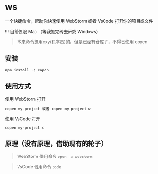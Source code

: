 # ws
一个快捷命令，帮助你快速使用 WebStorm 或者 VsCode 打开你的项目或文件

!!! 目前仅限 Mac （等我搬完砖去研究 Windows）

> 本来命令想用cxy(程序员)的，但是已经有仓库了，不得已使用 copen 

## 安装
```
npm install -g copen
```

## 使用方式
使用 WebStorm 打开
```
copen my-project 或者 copen my-project w
```

使用 VsCode 打开
```
copen my-project c
```


## 原理（没有原理，借助现有的轮子）

> WebStorm 借用命令 `open -a webstorm` 

> VsCode 借用命令 `code`
